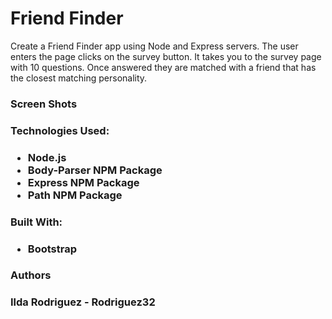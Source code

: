 # Friend Finder

<p>Create a Friend Finder app using Node and Express servers. The user enters the page clicks on the survey button. It takes you to the survey page with 10 questions. Once answered they are matched with a friend that has the closest matching personality.</p>

<h3>Screen Shots<h3>


<h3>Technologies Used: <h3>
<ul>
    <li>Node.js</li>
    <li>Body-Parser NPM Package</li>
    <li>Express NPM Package</li>
    <li>Path NPM Package</li>
</ul>


<h3>Built With: <h3>
<ul>
    <li>Bootstrap</li>
</ul>

<h3>Authors<h3>
<p>Ilda Rodriguez - Rodriguez32<p>

